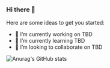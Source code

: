 ### Hi there 👋

Here are some ideas to get you started:

- 🔭 I’m currently working on TBD
- 🌱 I’m currently learning TBD
- 👯 I’m looking to collaborate on TBD
<!--
- 🤔 I’m looking for help with ...
- 💬 Ask me about ...
- 📫 How to reach me: ...
- 😄 Pronouns: ...
- ⚡ Fun fact: ...
-->
![Anurag's GitHub stats](https://github-readme-stats.vercel.app/api?username=raphaelsilva&show_icons=true&theme=radical)
